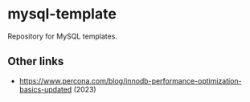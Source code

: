 # mysql-template

Repository for MySQL templates.

## Other links

* https://www.percona.com/blog/innodb-performance-optimization-basics-updated (2023)

